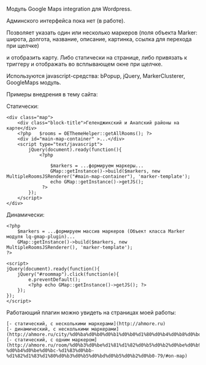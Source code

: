 Модуль Google Maps integration для Wordpress.

Админского интерфейса пока нет (в работе).


Позволяет указать один или несколько маркеров 
(поля объекта Marker: широта, долгота, название, описание, картинка, ссылка для перехода при щелчке)

и отобразить карту. Либо статически на странице, либо привязать к триггеру и отображать во всплывающем окне при щелчке.

Используются javascript-средства: bPopup, jQuery, MarkerClusterer, GoogleMaps модуль.

Примеры внедрения в тему сайта: 

Статически: 
```
<div class="map">
	<div class="block-title">Геленджикский и Анапский районы на карте</div>
	<?php	$rooms = OEThemeHelper::getAllRooms(); ?>
	<div id="main-map-container" >...</div>
	<script type="text/javascript">
		jQuery(document).ready(function(){ 
			<?php
				
				$markers = ...формируем маркеры...
				GMap::getInstance()->build($markers, new MultipleRoomsJSRenderer("#main-map-container"), 'marker-template');
			    echo GMap::getInstance()->getJS();
		     ?>
		});
	</script>
</div>
```



Динамически:

```
<?php
	$markers = ...формируем массив маркеров (Объект класса Marker модуля lq-gmap-plugin)...
	GMap::getInstance()->build($markers, new MultipleRoomsJSRenderer(), 'marker-template');
?>

<script>
jQuery(document).ready(function(){
	jQuery("#roommap").click(function(e){
		e.preventDefault();
		<?php echo GMap::getInstance()->getJS(); ?>
	});
});
</script>
```



Работающий плагин можно увидеть на страницах моей работы:
```
[- статический, с несколькими маркерами](http://ahmore.ru)
[- динамический, с несколькими маркерами](http://ahmore.ru/city/%d0%ba%d0%b0%d0%b1%d0%b0%d1%80%d0%b4%d0%b8%d0%bd%d0%ba%d0%b0/)
[- статический, с одним маркером](http://ahmore.ru/room/%d0%b3%d0%be%d1%81%d1%82%d0%b5%d0%b2%d0%be%d0%b9-%d0%b4%d0%be%d0%bc-%d1%83%d0%bb-%d1%82%d1%83%d1%80%d0%b3%d0%b5%d0%bd%d0%b5%d0%b2%d0%b0-79/#on-map)
```

